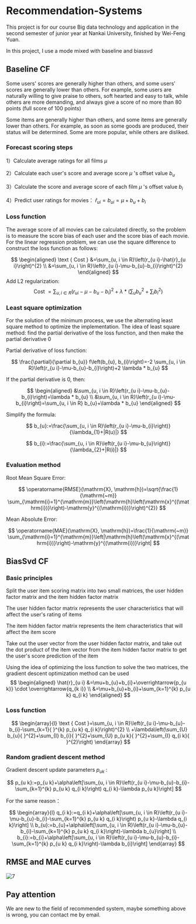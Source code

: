 # Recommendation-Systems
This project is for our course Big data technology and application in the second semester of junior year at Nankai University, finished by Wei-Feng Yuan.

In this project, I use a mode mixed with baseline and biassvd

## Baseline CF

  Some users' scores are generally higher than others, and some users' scores are generally lower than others. For example, some users are naturally willing to give praise to others, soft hearted and easy to talk, while others are more demanding, and always give a score of no more than 80 points (full score of 100 points)

Some items are generally higher than others, and some items are generally lower than others. For example, as soon as some goods are produced, their status will be determined. Some are more popular, while others are disliked.

### Forecast scoring steps

1）Calculate average ratings for all films $\mu$

2）Calculate each user's score and average score $\mu$ 's offset value $b_{u}$

3）Calculate the score and average score of each film $\mu$ 's offset value $b_{i}$

4）Predict user ratings for movies：  $\hat{r}_{u i}=b_{u i}=\mu+b_{u}+b_{i}$ 

### Loss function

The average score of all movies can be calculated directly, so the problem is to measure the score bias of each user and the score bias of each movie. For the linear regression problem, we can use the square difference to construct the loss function as follows:


$$
\begin{aligned}
\text { Cost } &=\sum_{u, i \in R}\left(r_{u i}-\hat{r}_{u i}\right)^{2} \\
&=\sum_{u, i \in R}\left(r_{u i}-\mu-b_{u}-b_{i}\right)^{2}
\end{aligned}
$$
Add L2 regularization:
$$
\text { Cost }=\sum_{u, i \in R}\left(r_{u i}-\mu-b_{u}-b_{i}\right)^{2}+\lambda *\left(\sum_{u} b_{u}{ }^{2}+\sum_{i} b_{i}{ }^{2}\right)
$$

### Least square optimization

For the solution of the minimum process, we use the alternating least square method to optimize the implementation. The idea of least square method: find the partial derivative of the loss function, and then make the partial derivative 0

Partial derivative of loss function:


$$
\frac{\partial}{\partial b_{u}} f\left(b_{u}, b_{i}\right)=-2 \sum_{u, i \in R}\left(r_{u i}-\mu-b_{u}-b_{i}\right)+2 \lambda * b_{u}
$$


If the partial derivative is 0, then:


$$
\begin{aligned}
&\sum_{u, i \in R}\left(r_{u i}-\mu-b_{u}-b_{i}\right)=\lambda * b_{u} \\
&\sum_{u, i \in R}\left(r_{u i}-\mu-b_{i}\right)=\sum_{u, i \in R} b_{u}+\lambda * b_{u}
\end{aligned}
$$


Simplify the formula:


$$
b_{u}:=\frac{\sum_{u, i \in R}\left(r_{u i}-\mu-b_{i}\right)}{\lambda_{1}+|R(u)|}
$$

$$
b_{i}:=\frac{\sum_{u, i \in R}\left(r_{u i}-\mu-b_{u}\right)}{\lambda_{2}+|R(i)|}
$$

### Evaluation method

Root Mean Square Error:


$$
\operatorname{RMSE}(\mathrm{X}, \mathrm{h})=\sqrt{\frac{1}{\mathrm{~m}} \sum_{\mathrm{i}=1}^{\mathrm{m}}\left(\mathrm{h}\left(\mathrm{x}^{(\mathrm{i})}\right)-\mathrm{y}^{(\mathrm{i})}\right)^{2}}
$$


Mean Absolute Error:


$$
\operatorname{MAE}(\mathrm{X}, \mathrm{h})=\frac{1}{\mathrm{~m}} \sum_{\mathrm{i}=1}^{\mathrm{m}}\left|\mathrm{h}\left(\mathrm{x}^{(\mathrm{i})}\right)-\mathrm{y}^{(\mathrm{i})}\right|
$$

## BiasSvd CF

### Basic principles

Split the user item scoring matrix into two small matrices, the user hidden factor matrix and the item hidden factor matrix

The user hidden factor matrix represents the user characteristics that will affect the user's rating of items

The item hidden factor matrix represents the item characteristics that will affect the item score

Take out the user vector from the user hidden factor matrix, and take out the dot product of the item vector from the item hidden factor matrix to get the user's score prediction of the item

Using the idea of optimizing the loss function to solve the two matrices, the gradient descent optimization method can be used
$$
\begin{aligned}
\hat{r}_{u i} &=\mu+b_{u}+b_{i}+\overrightarrow{p_{u k}} \cdot \overrightarrow{q_{k i}} \\
&=\mu+b_{u}+b_{i}+\sum_{k=1}^{k} p_{u k} q_{i k}
\end{aligned}
$$

### Loss function

$$
\begin{array}{l}
\text { Cost }=\sum_{u, i \in R}\left(r_{u i}-\mu-b_{u}-b_{i}-\sum_{k=1}{ }^{k} p_{u k} q_{i k}\right)^{2} \\
+\lambda\left(\sum_{U} b_{u}{ }^{2}+\sum_{I} b_{i}{ }^{2}+\sum_{U} p_{u k}{ }^{2}+\sum_{I} q_{i k}{ }^{2}\right)
\end{array}
$$

### Random gradient descent method

Gradient descent update parameters  $p_{u k}$  :

$$
p_{u k}:=p_{u k}+\alpha\left[\sum_{u, i \in R}\left(r_{u i}-\mu-b_{u}-b_{i}-\sum_{k=1}^{k} p_{u k} q_{i k}\right) q_{i k}-\lambda p_{u k}\right]
$$

For the same reason：

$$
\begin{array}{l}
q_{i k}:=q_{i k}+\alpha\left[\sum_{u, i \in R}\left(r_{u i}-\mu-b_{u}-b_{i}-\sum_{k=1}^{k} p_{u k} q_{i k}\right) p_{u k}-\lambda q_{i k}\right] \\
b_{u}:=b_{u}+\alpha\left[\sum_{u, i \in R}\left(r_{u i}-\mu-b_{u}-b_{i}-\sum_{k=1}^{k} p_{u k} q_{i k}\right)-\lambda b_{u}\right] \\
b_{i}:=b_{i}+\alpha\left[\sum_{u, i \in R}\left(r_{u i}-\mu-b_{u}-b_{i}-\sum_{k=1}^{k} p_{u k} q_{i k}\right)-\lambda b_{i}\right]
\end{array}
$$

## RMSE and MAE curves

![7](https://raw.githubusercontent.com/Falcon-Yuan/images/master/202206101849480.svg?token=APJNLFV5Q3E25PSOCKQCB2TCUMRAM)

## Pay attention

We are new to the field of recommended system, maybe something above is wrong, you can contact me by email.

